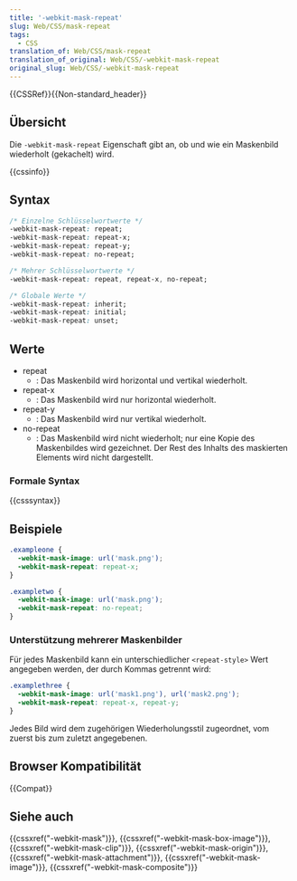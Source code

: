 ```yaml
---
title: '-webkit-mask-repeat'
slug: Web/CSS/mask-repeat
tags:
  - CSS
translation_of: Web/CSS/mask-repeat
translation_of_original: Web/CSS/-webkit-mask-repeat
original_slug: Web/CSS/-webkit-mask-repeat
---
```

{{CSSRef}}{{Non-standard_header}}

## Übersicht

Die `-webkit-mask-repeat` Eigenschaft gibt an, ob und wie ein Maskenbild wiederholt (gekachelt) wird.

{{cssinfo}}

## Syntax

```css
/* Einzelne Schlüsselwortwerte */
-webkit-mask-repeat: repeat;
-webkit-mask-repeat: repeat-x;
-webkit-mask-repeat: repeat-y;
-webkit-mask-repeat: no-repeat;

/* Mehrer Schlüsselwortwerte */
-webkit-mask-repeat: repeat, repeat-x, no-repeat;

/* Globale Werte */
-webkit-mask-repeat: inherit;
-webkit-mask-repeat: initial;
-webkit-mask-repeat: unset;
```

## Werte

- repeat
  - : Das Maskenbild wird horizontal und vertikal wiederholt.
- repeat-x
  - : Das Maskenbild wird nur horizontal wiederholt.
- repeat-y
  - : Das Maskenbild wird nur vertikal wiederholt.
- no-repeat
  - : Das Maskenbild wird nicht wiederholt; nur eine Kopie des Maskenbildes wird gezeichnet. Der Rest des Inhalts des maskierten Elements wird nicht dargestellt.

### Formale Syntax

{{csssyntax}}

## Beispiele

```css
.exampleone {
  -webkit-mask-image: url('mask.png');
  -webkit-mask-repeat: repeat-x;
}

.exampletwo {
  -webkit-mask-image: url('mask.png');
  -webkit-mask-repeat: no-repeat;
}
```

### Unterstützung mehrerer Maskenbilder

Für jedes Maskenbild kann ein unterschiedlicher `<repeat-style>` Wert angegeben werden, der durch Kommas getrennt wird:

```css
.examplethree {
  -webkit-mask-image: url('mask1.png'), url('mask2.png');
  -webkit-mask-repeat: repeat-x, repeat-y;
}
```

Jedes Bild wird dem zugehörigen Wiederholungsstil zugeordnet, vom zuerst bis zum zuletzt angegebenen.

## Browser Kompatibilität

{{Compat}}

## Siehe auch

{{cssxref("-webkit-mask")}}, {{cssxref("-webkit-mask-box-image")}}, {{cssxref("-webkit-mask-clip")}}, {{cssxref("-webkit-mask-origin")}}, {{cssxref("-webkit-mask-attachment")}}, {{cssxref("-webkit-mask-image")}}, {{cssxref("-webkit-mask-composite")}}
